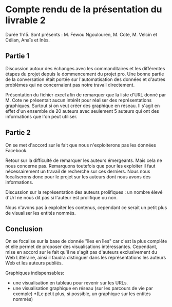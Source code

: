 # Compte rendu de la présentation du livrable 2 
Durée 1h15. Sont présents : M. Fewou Ngoulouren, M. Cote, M. Velcin et Célian, Anaïs et Inès. 

## Partie 1
Discussion autour des échanges avec les commanditaires et les différentes étapes du projet depuis le dommencement du projet pro. Une bonne partie de la conversation était portée sur l'automatisation des données et d'autres problèmes qui ne concernaient pas notre travail directement. 

Présentation du fichier excel afin de remarquer que la liste d'URL donné par M. Cote ne présentait aucun intérêt pour réaliser des représentations graphiques. Surtout si on veut créer des graphique en réseau. Il s'agit en effet d'un ensemble de 20 auteurs avec seulement 5 auteurs qui ont des informations que l'on peut utiliser. 

## Partie 2
On se met d'accord sur le fait que nous n'exploiterons pas les données Facebook. 

Retour sur la difficulté de remarquer les auteurs émergeants. Mais cela ne nous concerne pas. 
Remarquons toutefois que pour les exploiter il faut nécessairement un travail de recherche sur ces derniers. Nous nous focaliserons donc pour le projet sur les auteurs dont nous avons des informations. 

Discussion sur la représentation des auteurs prolifiques : un nombre élevé d'Url ne nous dit pas si l'auteur est prolifique ou non. 

Nous n'avons pas à exploiter les contenus, cependant ce serait un petit plus de visualiser les entités nommés. 

## Conclusion
On se focalise sur la base de donnée "îles en îles" car c'est la plus complète et elle permet de proposer des visualisations intéressantes. Cependant, mise en accord sur le fait qu'il ne s'agit pas d'auteurs exclusivement du Web Littéraire, ainsi il faudra distinguer dans les représentations les auteurs Web et les auteurs publiés.

Graphiques indispensables: 
* une visualisation en tableau pour revenir sur les URLs. 
* une visualisation graphique en réseau (sur les parcours de vie par exemple)
*(Le petit plus, si possible, un graphique sur les entités nommés)
